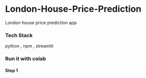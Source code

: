 # London-House-Price-Prediction
London house price prediction app

### Tech Stack 
python , npm , streamlit


### Run it with colab

#### Step 1


